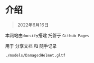 # 介绍

> 2022年6月16日
    
本网站由`docsify`搭建 托管于 `Github Pages` 

用于 分享文档 和 随手记录 

```3D
./models/DamagedHelmet.gltf

```

<!-- 
```3D
./models/8.glb
``` -->
